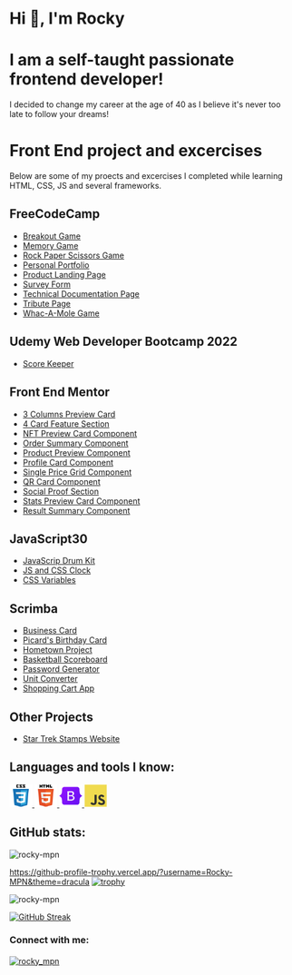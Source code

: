 # Hi 👋, I'm Rocky

#  I am a self-taught passionate frontend developer!

I decided to change my career at the age of 40 as I believe it's never too late to follow your dreams!


# Front End project and excercises
Below are some of my proects and excercises I completed while learning HTML, CSS, JS and several frameworks.

## FreeCodeCamp

- [Breakout Game](https://github.com/Rocky-MPN/Frontend/tree/main/FreeCodeCamp/Breakout-Game)
- [Memory Game](https://github.com/Rocky-MPN/Frontend/tree/main/FreeCodeCamp/Memory-Game)
- [Rock Paper Scissors Game](https://github.com/Rocky-MPN/Frontend/tree/main/FreeCodeCamp/Rock-Paper-Scisors-Game)
- [Personal Portfolio](https://github.com/Rocky-MPN/Frontend/tree/main/FreeCodeCamp/Personal-Portfolio)
- [Product Landing Page](https://github.com/Rocky-MPN/Frontend/tree/main/FreeCodeCamp/Product-Landing-Page)
- [Survey Form](https://github.com/Rocky-MPN/Frontend/tree/main/FreeCodeCamp/Survey-Form)
- [Technical Documentation Page](https://github.com/Rocky-MPN/Frontend/tree/main/FreeCodeCamp/Technical-Documentation-Page)
- [Tribute Page](https://github.com/Rocky-MPN/Frontend/tree/main/FreeCodeCamp/Tribute-Page)
- [Whac-A-Mole Game](https://github.com/Rocky-MPN/Frontend/tree/main/FreeCodeCamp/Whac-A-Mole-Game)


## Udemy Web Developer Bootcamp 2022

- [Score Keeper](https://github.com/Rocky-MPN/Frontend/tree/main/Udemy/Score%20keeper)

## Front End Mentor
- [3 Columns Preview Card](https://github.com/Rocky-MPN/Frontend/tree/main/Front%20End%20Mentor/3-Column-Preview-Card)
- [4 Card Feature Section](https://github.com/Rocky-MPN/Frontend/tree/main/Front%20End%20Mentor/Four-Card-Feature-Section)
- [NFT Preview Card Component](https://github.com/Rocky-MPN/Frontend/tree/main/Front%20End%20Mentor/NFT-Preview-Card-Component)
- [Order Summary Component](https://github.com/Rocky-MPN/Frontend/tree/main/Front%20End%20Mentor/Order-Summary-Component)
- [Product Preview Component](https://github.com/Rocky-MPN/Frontend/tree/main/Front%20End%20Mentor/Product-Preview-Card-Component)
- [Profile Card Component](https://github.com/Rocky-MPN/Frontend/tree/main/Front%20End%20Mentor/Profile-Card-Component)
- [Single Price Grid Component](https://github.com/Rocky-MPN/Frontend/tree/main/Front%20End%20Mentor/Single-Price-Grid-Component)
- [QR Card Component](https://github.com/Rocky-MPN/Frontend/tree/main/Front%20End%20Mentor/QR-Code-Component)
- [Social Proof Section](https://github.com/Rocky-MPN/Frontend/tree/main/Front%20End%20Mentor/Social-Proof-Section)
- [Stats Preview Card Component](https://github.com/Rocky-MPN/Frontend/tree/main/Front%20End%20Mentor/Stats-Preview-Card-Component)
- [Result Summary Component](https://github.com/Rocky-MPN/Frontend/tree/main/Front%20End%20Mentor/Results-Summary-Component)


## JavaScript30
- [JavaScrip Drum Kit](https://github.com/Rocky-MPN/Frontend/tree/main/JavaScript30/JavaScript-Drum-Kit)
- [JS and CSS Clock](https://github.com/Rocky-MPN/Frontend/tree/main/JavaScript30/JS-and-CSS-Clock)
- [CSS Variables](https://github.com/Rocky-MPN/Frontend/tree/main/JavaScript30/CSS-Variables)

## Scrimba
- [Business Card](https://github.com/Rocky-MPN/Frontend/tree/main/Scrimba/Business-Card)
- [Picard's Birthday Card](https://github.com/Rocky-MPN/Frontend/tree/main/Scrimba/Birthday-Card)
- [Hometown Project](https://github.com/Rocky-MPN/Frontend/tree/main/Scrimba/Hometown-Project)
- [Basketball Scoreboard](https://github.com/Rocky-MPN/Frontend/tree/main/Scrimba/Basketball-Scoreboard)
- [Password Generator](https://github.com/Rocky-MPN/Frontend/tree/main/Scrimba/Password-Generator)
- [Unit Converter](https://github.com/Rocky-MPN/Frontend/tree/main/Scrimba/Unit-Converter)
- [Shopping Cart App](https://github.com/Rocky-MPN/Frontend/tree/main/Scrimba/Shopping-Cart-App)

## Other Projects
- [Star Trek Stamps Website](https://www.startrekstamps.com/index.html)



## Languages and tools I know:
<p align="left"> <a href="https://www.w3schools.com/css/" target="_blank" rel="noreferrer"> <img src="https://raw.githubusercontent.com/devicons/devicon/master/icons/css3/css3-original-wordmark.svg" alt="css3" width="40" height="40"/> </a> <a href="https://www.w3.org/html/" target="_blank" rel="noreferrer"> <img src="https://raw.githubusercontent.com/devicons/devicon/master/icons/html5/html5-original-wordmark.svg" alt="html5" width="40" height="40"/> </a> <a href="https://developer.mozilla.org/en-US/docs/Web/JavaScript" target="_blank" rel="noreferrer"> <img src="https://raw.githubusercontent.com/devicons/devicon/master/icons/bootstrap/bootstrap-original.svg" alt="bootstrap" width="40" height="40"/> <img src="https://raw.githubusercontent.com/devicons/devicon/master/icons/javascript/javascript-original.svg" alt="javascript" width="40" height="40"/></a> </p>



## GitHub stats:

<img src="https://github-readme-stats.vercel.app/api/top-langs?username=rocky-mpn&show_icons=true&locale=en&layout=compact" alt="rocky-mpn" />

https://github-profile-trophy.vercel.app/?username=Rocky-MPN&theme=dracula
[![trophy](https://github-profile-trophy.vercel.app/?username=Rocky-MPN)](https://github.com/ryo-ma/github-profile-trophy)

<img src="https://github-readme-stats.vercel.app/api?username=rocky-mpn&show_icons=true&locale=en" alt="rocky-mpn" />

[![GitHub Streak](https://streak-stats.demolab.com?user=Rocky-MPN&theme=gruvbox)](https://git.io/streak-stats)


### Connect with me:
<p align="left">
<a href="https://twitter.com/rocky_mpn" target="blank"><img align="center" src="https://raw.githubusercontent.com/rahuldkjain/github-profile-readme-generator/master/src/images/icons/Social/twitter.svg" alt="rocky_mpn" height="30" width="40" /></a>
</p>
